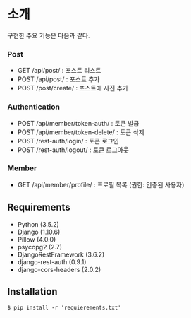 # 소개
구현한 주요 기능은 다음과 같다.

### Post
- GET /api/post/ : 포스트 리스트
- POST /api/post/ : 포스트 추가
- POST /post/create/ : 포스트에 사진 추가

### Authentication
- POST /api/member/token-auth/ : 토큰 발급
- POST /api/member/token-delete/ : 토큰 삭제
- POST /rest-auth/login/ : 토큰 로그인
- POST /rest-auth/logout/ : 토큰 로그아웃

### Member
- GET /api/member/profile/ : 프로필 목록 (권한: 인증된 사용자)


## Requirements
- Python (3.5.2)
- Django (1.10.6)
- Pillow (4.0.0)
- psycopg2 (2.7)
- DjangoRestFramework (3.6.2)
- django-rest-auth (0.9.1)
- django-cors-headers (2.0.2)


## Installation
```shell
$ pip install -r 'requierements.txt'
```

